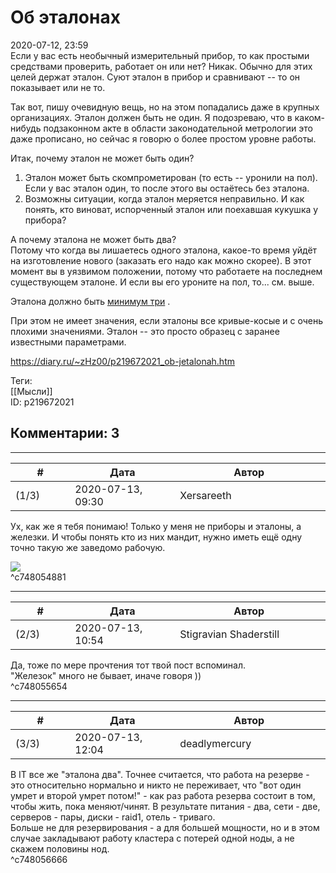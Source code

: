 Об эталонах
===========

  
2020-07-12, 23:59  
 Если у вас есть необычный измерительный прибор, то как простыми средствами проверить, работает он или нет? Никак. Обычно для этих целей держат эталон. Суют эталон в прибор и сравнивают -- то он показывает или не то.   
   
 Так вот, пишу очевидную вещь, но на этом попадались даже в крупных организациях. Эталон должен быть не один. Я подозреваю, что в каком-нибудь подзаконном акте в области законодательной метрологии это даже прописано, но сейчас я говорю о более простом уровне работы.   
   
 Итак, почему эталон не может быть один?   
 1. Эталон может быть скомпрометирован (то есть -- уронили на пол). Если у вас эталон один, то после этого вы остаётесь без эталона.   
 2. Возможны ситуации, когда эталон меряется неправильно. И как понять, кто виноват, испорченный эталон или поехавшая кукушка у прибора?   
   
 А почему эталона не может быть два?   
 Потому что когда вы лишаетесь одного эталона, какое-то время уйдёт на изготовление нового (заказать его надо как можно скорее). В этот момент вы в уязвимом положении, потому что работаете на последнем существующем эталоне. И если вы его уроните на пол, то... см. выше.   
   
 Эталона должно быть  [минимум три](Про%20три%20карты%20в%20Lucky%20Star%20где%20же%20мой%202006-й)  .   
   
 При этом не имеет значения, если эталоны все кривые-косые и с очень плохими значениями. Эталон -- это просто образец с заранее известными параметрами.   
  
<https://diary.ru/~zHz00/p219672021_ob-jetalonah.htm>  
  
Теги:  
[[Мысли]]  
ID: p219672021  


Комментарии: 3
--------------

  


---



|         #         |              Дата              |                     Автор                     |           ID           |
| --- | --- | --- | --- |
| (1/3) | 2020-07-13, 09:30 | Xersareeth | c748054881 |

  
 Ух, как же я тебя понимаю! Только у меня не приборы и эталоны, а железки. И чтобы понять кто из них мандит, нужно иметь ещё одну точно такую же заведомо рабочую.   
   
 ![](http://static.diary.ru/userdir/1/7/1/9/171952/86696600.png)   
 ^c748054881

---



|         #         |              Дата              |                     Автор                     |           ID           |
| --- | --- | --- | --- |
| (2/3) | 2020-07-13, 10:54 | Stigravian Shaderstill | c748055654 |

  
 Да, тоже по мере прочтения тот твой пост вспоминал.   
 "Железок" много не бывает, иначе говоря ))   
 ^c748055654

---



|         #         |              Дата              |                     Автор                     |           ID           |
| --- | --- | --- | --- |
| (3/3) | 2020-07-13, 12:04 | deadlymercury | c748056666 |

  
 В IT все же "эталона два". Точнее считается, что работа на резерве - это относительно нормально и никто не переживает, что "вот один умрет и второй умрет потом!" - как раз работа резерва состоит в том, чтобы жить, пока меняют/чинят. В результате питания - два, сети - две, серверов - пары, диски - raid1, отель - триваго.   
 Больше не для резервирования - а для большей мощности, но и в этом случае закладывают работу кластера с потерей одной ноды, а не скажем половины нод.   
 ^c748056666